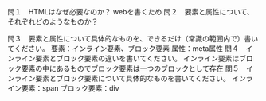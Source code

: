 問１　HTMLはなぜ必要なのか？
webを書くため
問２　要素と属性について、それぞれどのようなものか？

問３　要素と属性について具体的なものを、できるだけ（常識の範囲内で）書いてください。
要素：インライン要素、ブロック要素
属性：meta属性
問４　インライン要素とブロック要素の違いを書いてください。
インライン要素はブロック要素の中にあるものでブロック要素は一つのブロックとして存在
問５　インライン要素とブロック要素について具体的なものを書いてください。
インライン要素：span
ブロック要素：div